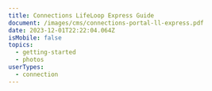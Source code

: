 ```yaml
---
title: Connections LifeLoop Express Guide
document: /images/cms/connections-portal-ll-express.pdf
date: 2023-12-01T22:22:04.064Z
isMobile: false
topics:
  - getting-started
  - photos
userTypes:
  - connection
---
```

